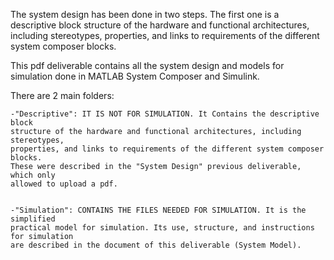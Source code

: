 
The system design has been done in two steps. The first one is a descriptive block structure of the
hardware and functional architectures, including stereotypes, properties, and links to requirements of
the different system composer blocks.

This pdf deliverable contains all the system design and models for simulation done in
MATLAB System Composer and Simulink.

There are 2 main folders:

	-"Descriptive": IT IS NOT FOR SIMULATION. It Contains the descriptive block 
	structure of the hardware and functional architectures, including stereotypes,
	properties, and links to requirements of the different system composer blocks.
	These were described in the "System Design" previous deliverable, which only
	allowed to upload a pdf. 
	

	-"Simulation": CONTAINS THE FILES NEEDED FOR SIMULATION. It is the simplified 
	practical model for simulation. Its use, structure, and instructions for simulation
	are described in the document of this deliverable (System Model).
